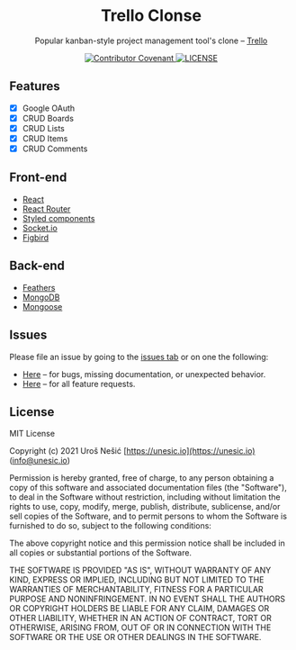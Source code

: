 <h1 align="center">Trello Clonse</h1>
<p align="center">Popular kanban-style project management tool's clone – <a href="https://trello.com/" target="_blank">Trello</p>

<p align="center">
	<a href="https://github.com/unesic/boleskine/blob/master/CODE_OF_CONDUCT.md" target="_blank" title="Contributor Covenant">
		<img src="https://img.shields.io/badge/Contributor%20Covenant-2.1-4baaaa.svg" alt="Contributor Covenant" />
	</a>
	<a href="https://github.com/unesic/boleskine/blob/master/LICENSE" target="_blank" title="LICENSE">
		<img src="https://img.shields.io/badge/license-MIT-green" alt="LICENSE" />
	</a>
</p>

## Features

- [x] Google OAuth
- [x] CRUD Boards
- [x] CRUD Lists
- [x] CRUD Items
- [x] CRUD Comments

## Front-end

- [React](https://reactjs.org/)
- [React Router](https://reactrouter.com/)
- [Styled components](https://styled-components.com/)
- [Socket.io](https://socket.io/)
- [Figbird](https://www.npmjs.com/package/figbird)

## Back-end

- [Feathers](https://feathersjs.com/)
- [MongoDB](https://www.mongodb.com/)
- [Mongoose](https://mongoosejs.com/)

## Issues

Please file an issue by going to the [issues tab](https://github.com/unesic/trello-clone/issues) or on one the following:

- [Here](https://github.com/unesic/trello-clone/issues/new?assignees=unesic&labels=bug&template=bug-report.md&title=%5BBUG%5D+) – for bugs, missing documentation, or unexpected behavior.
- [Here](https://github.com/unesic/trello-clone/issues/new?assignees=unesic&labels=enhancement&template=feature_request.md&title=%5BFEATURE%5D) – for all feature requests.

## License

MIT License

Copyright (c) 2021 Uroš Nešić [https://unesic.io](https://unesic.io) ([info@unesic.io](mailto:info@unesic.io))

Permission is hereby granted, free of charge, to any person obtaining a copy of this software and associated documentation files (the "Software"), to deal in the Software without restriction, including without limitation the rights to use, copy, modify, merge, publish, distribute, sublicense, and/or sell copies of the Software, and to permit persons to whom the Software is furnished to do so, subject to the following conditions:

The above copyright notice and this permission notice shall be included in all copies or substantial portions of the Software.

THE SOFTWARE IS PROVIDED "AS IS", WITHOUT WARRANTY OF ANY KIND, EXPRESS OR IMPLIED, INCLUDING BUT NOT LIMITED TO THE WARRANTIES OF MERCHANTABILITY, FITNESS FOR A PARTICULAR PURPOSE AND NONINFRINGEMENT. IN NO EVENT SHALL THE AUTHORS OR COPYRIGHT HOLDERS BE LIABLE FOR ANY CLAIM, DAMAGES OR OTHER LIABILITY, WHETHER IN AN ACTION OF CONTRACT, TORT OR OTHERWISE, ARISING FROM, OUT OF OR IN CONNECTION WITH THE SOFTWARE OR THE USE OR OTHER DEALINGS IN THE SOFTWARE.
